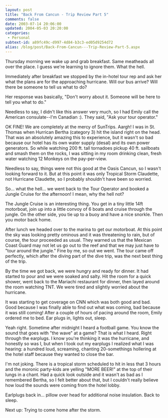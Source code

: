 ```yaml
---
layout: post
title: "Back From Cancun - Trip Review Part 5"
comments: false
date: 2003-07-14 20:06:00
updated: 2004-05-03 20:20:00
categories:
 - Personal
subtext-id: a89fc49c-d997-4d84-b3c3-ed05d9254d72
alias: /blog/post/Back-From-Cancun---Trip-Review-Part-5.aspx
---
```



Thursday morning we wake up and grab breakfast. Same meatheads all over the place. I guess we're learning to ignore them. What the hell.

Immediately after breakfast we stopped by the in-hotel tour rep and ask her what the plans are for the approaching hurricane. Will our bus arrive? Will there be someone to tell us what to do?

Her response was basically, "Don't worry about it. Someone will be here to tell you what to do."

Needless to say, I didn't like this answer very much, so I had Emily call the American consulate--I'm Canadian :). They said, "Ask your tour operator."

OK FINE! We are completely at the mercy of SunTrips. Aargh! I was in St. Thomas when Hurrican Bertha (category 3) hit the island right on the head. That was an absolutely amazing this to experience, but it wasn't so bad because our hotel has its own water supply (desal) and its own power generators. So while watching 200 ft. tall tornadoes pickup 40 ft. sailboats and smash them on the rocks, I was sitting in my room drinking clean, fresh water watching 12 Monkeys on the pay-per-view.

Needless to say, things were not this good at the Oasis Cancun, so I wasn't looking forward to it. But at this point it was only Tropical Storm Claudette, not Hurricane Claudette, so I probably shouldn't have been so worried.

So... what the hell... we went back to the Tour Operator and booked a Jungle Cruise for the afternoon! I mean, why the hell not?

The Jungle Cruise is an interesting thing. You get in a tiny little 14ft motorboat, join up into a little convoy of 6 boats and cruise through the jungle. On the other side, you tie up to a buoy and have a nice snorkle. Then you motor back home.

After lunch we headed over to the marina to get our motorboat. At this point the sky was looking pretty ominous and it was threatening to rain, but of course, the tour proceeded as usual. They warned us that the Mexican Coast Guard may not let us go out to the reef and that we may just have to "tour around the jungle." Fine by me, so out we went. The tour came off perfectly, which after the diving part of the dive trip, was the next best thing of the trip.

By the time we got back, we were hungry and ready for dinner. It had started to pour and we were soaked and salty. Hit the room for a quick shower, went back to the Mariachi restaurant for dinner, then layed around the room watching TNT. We were tired and slightly worried about the hurricane.

It was starting to get coverage on CNN which was both good and bad. Good because I was finally able to find out what was coming, bad because it was still coming! After a couple of hours of pacing around the room, Emily ordered me to bed. Ear plugs in, lights out, sleep.

Yeah right. Sometime after midnight I heard a football game. You know the sound that goes with "the wave" at a game? That is what I heard. Right through the earplugs. I know you're thinking it was the hurricane, and honestly so was I, but when I took out my earplugs I realized what I was hearing: a hundred loud, screaming, chanting 20-somethings hollering at the hotel staff because they wanted to close the bar.

I'm not joking. There is a tropical storm scheduled to hit in less that 3 hours and the moronic party-kids are yelling "MORE BEER!" at the top of their lungs in a chant. Had a quick look outside and it wasn't as bad as I remembered Bertha, so I felt better about that, but I couldn't really believe how loud the sounds were coming from the hotel lobby.

Earlplugs back in... pillow over head for additional noise insulation. Back to sleep.

Next up: Trying to come home after the storm.
